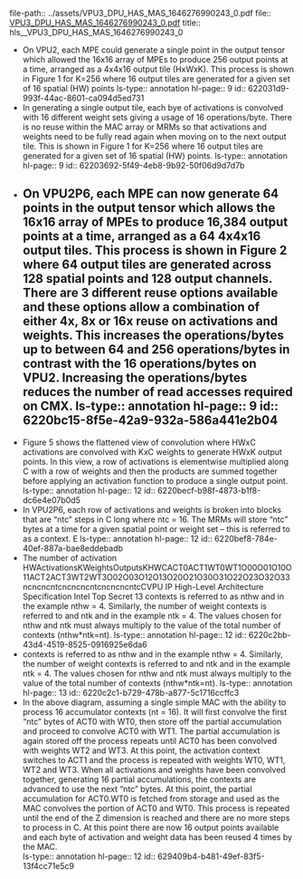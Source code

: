 file-path:: ../assets/VPU3_DPU_HAS_MAS_1646276990243_0.pdf
file:: [VPU3_DPU_HAS_MAS_1646276990243_0.pdf](../assets/VPU3_DPU_HAS_MAS_1646276990243_0.pdf)
title:: hls__VPU3_DPU_HAS_MAS_1646276990243_0

- On VPU2, each MPE could generate a single point in the output tensor which allowed the 16x16 array of MPEs to produce 256 output points at a time, arranged as a 4x4x16 output tile (HxWxK). This process is shown in Figure 1 for K=256 where 16 output tiles are generated for a given set of 16 spatial (HW) points
  ls-type:: annotation
  hl-page:: 9
  id:: 622031d9-993f-44ac-8601-ca094d5ed731
- In generating a single output tile, each bye of activations is convolved with 16 different weight sets giving a usage of 16 operations/byte. There is no reuse within the MAC array or MRMs so that activations and weights need to be fully read again when moving on to the next output tile. This is shown in Figure 1 for K=256 where 16 output tiles are generated for a given set of 16 spatial (HW) points. 
  ls-type:: annotation
  hl-page:: 9
  id:: 62203692-5f49-4eb8-9b92-50f06d9d7d7b
- On VPU2P6, each MPE can now generate 64 points in the output tensor which allows the 16x16 array of MPEs to produce 16,384 output points at a time, arranged as a 64 4x4x16 output tiles. This process is shown in Figure 2 where 64 output tiles are generated across 128 spatial points and 128 output channels. There are 3 different reuse options available and these options allow a combination of either 4x, 8x or 16x reuse on activations and weights. This increases the operations/bytes up to between 64 and 256 operations/bytes in contrast with the 16 operations/bytes on VPU2. Increasing the operations/bytes reduces the number of read accesses required on CMX.
  ls-type:: annotation
  hl-page:: 9
  id:: 6220bc15-8f5e-42a9-932a-586a441e2b04
	-
- Figure 5 shows the flattened view of convolution where HWxC activations are convolved with KxC weights to generate HWxK output points. In this view, a row of activations is elementwise multiplied along C with a row of weights and then the products are summed together before applying an activation function to produce a single output point.
  ls-type:: annotation
  hl-page:: 12
  id:: 6220becf-b98f-4873-b1f8-dc6e4e07b0d5
- In VPU2P6, each row of activations and weights is broken into blocks that are “ntc” steps in C long where ntc = 16. The MRMs will store “ntc” bytes at a time for a given spatial point or weight set – this is referred to as a context. E
  ls-type:: annotation
  hl-page:: 12
  id:: 6220bef8-784e-40ef-887a-bae8eddebadb
- The number of activation HWActivationsKWeightsOutputsKHWCACT0ACT1WT0WT1O00O01O10O11ACT2ACT3WT2WT3O02O03O12O13O20O21O30O31O22O23O32O33ncncncntcncncncntcncncncntcCVPU IP High-Level Architecture Specification Intel Top Secret 13 contexts is referred to as nthw and in the example nthw = 4. Similarly, the number of weight contexts is referred to and ntk and in the example ntk = 4. The values chosen for nthw and ntk must always multiply to the value of the total number of contexts (nthw*ntk=nt).
  ls-type:: annotation
  hl-page:: 12
  id:: 6220c2bb-43d4-4519-8525-0916925e6da6
- contexts is referred to as nthw and in the example nthw = 4. Similarly, the number of weight contexts is referred to and ntk and in the example ntk = 4. The values chosen for nthw and ntk must always multiply to the value of the total number of contexts (nthw*ntk=nt).
  ls-type:: annotation
  hl-page:: 13
  id:: 6220c2c1-b729-478b-a877-5c1716ccffc3
- In the above diagram, assuming a single simple MAC with the ability to process 16 accumulator contexts (nt = 16). It will first convolve the first “ntc” bytes of ACT0 with WT0, then store off the partial accumulation and proceed to convolve ACT0 with WT1. The partial accumulation is again stored off the process repeats until ACT0 has been convolved with weights WT2 and WT3. At this point, the activation context switches to ACT1 and the process is repeated with weights WT0, WT1, WT2 and WT3. When all activations and weights have been convolved together, generating 16 partial accumulations, the contexts are advanced to use the next “ntc” bytes. At this point, the partial accumulation for ACT0.WT0 is fetched from storage and used as the MAC convolves the portion of ACT0 and WT0. This process is repeated until the end of the Z dimension is reached and there are no more steps to process in C. At this point there are now 16 output points available and each byte of activation and weight data has been reused 4 times by the MAC.  
  ls-type:: annotation
  hl-page:: 12
  id:: 629409b4-b481-49ef-83f5-13f4cc71e5c9